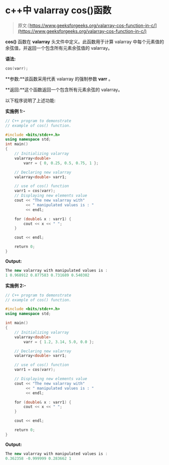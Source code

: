 # c++中 valarray cos()函数

> 原文:[https://www.geeksforgeeks.org/valarray-cos-function-in-c/](https://www.geeksforgeeks.org/valarray-cos-function-in-c/)

**cos()** 函数在 **valarray** 头文件中定义。此函数用于计算 valarray 中每个元素值的余弦值，并返回一个包含所有元素余弦值的 valarray。

**语法:**

```cpp
cos(varr);

```

**参数:**该函数采用代表 valarray 的强制参数 **varr** 。

**返回:**这个函数返回一个包含所有元素余弦的 valarray。

以下程序说明了上述功能:

**实施例 1:-**

```cpp
// C++ program to demonstrate
// example of cos() function.

#include <bits/stdc++.h>
using namespace std;
int main()
{
    // Initializing valarray
    valarray<double>
        varr = { 0, 0.25, 0.5, 0.75, 1 };

    // Declaring new valarray
    valarray<double> varr1;

    // use of cos() function
    varr1 = cos(varr);
    // Displaying new elements value
    cout << "The new valarray with"
         << " manipulated values is : "
         << endl;

    for (double& x : varr1) {
        cout << x << " ";
    }

    cout << endl;

    return 0;
}
```

**Output:**

```cpp
The new valarray with manipulated values is : 
1 0.968912 0.877583 0.731689 0.540302

```

**实施例 2:-**

```cpp
// C++ program to demonstrate
// example of cos() function.

#include <bits/stdc++.h>
using namespace std;

int main()
{
    // Initializing valarray
    valarray<double>
        varr = { 1.2, 3.14, 5.0, 0.0 };

    // Declaring new valarray
    valarray<double> varr1;

    // use of cos() function
    varr1 = cos(varr);

    // Displaying new elements value
    cout << "The new valarray with"
         << " manipulated values is : "
         << endl;

    for (double& x : varr1) {
        cout << x << " ";
    }

    cout << endl;

    return 0;
}
```

**Output:**

```cpp
The new valarray with manipulated values is : 
0.362358 -0.999999 0.283662 1

```